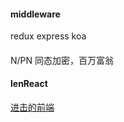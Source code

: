 #### middleware
redux
express
koa
####
N/PN
同态加密，百万富翁
#### lenReact

[进击的前端](https://juejin.cn/post/6844904061838295047)